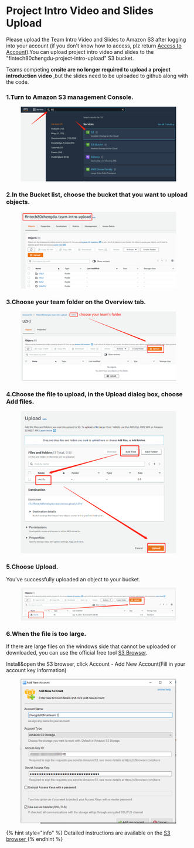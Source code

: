 # Project Intro Video and Slides Upload

Please upload the Team Intro Video and Slides to Amazon S3 after logging into your account (if you don't know how to access, plz return [Access to Account](sign-console.md)).You can upload project intro video and slides to the "fintech80chengdu-project-intro-upload" S3 bucket.&#x20;

Teams competing **onsite are no longer required to upload a project introduction video** ,but the slides need to be uploaded to github along with the code.

### 1.Turn to Amazon S3 management Console.

<figure><img src="../../.gitbook/assets/20.png" alt=""><figcaption></figcaption></figure>

### 2.In the Bucket list, choose the bucket that you want to upload objects.

<figure><img src="../../.gitbook/assets/5.png" alt=""><figcaption></figcaption></figure>

### 3.Choose your team folder on the Overview tab.

<figure><img src="../../.gitbook/assets/6.png" alt=""><figcaption></figcaption></figure>

### 4.Choose the file to upload, in the Upload dialog box, choose Add files.

<figure><img src="../../.gitbook/assets/7.png" alt=""><figcaption></figcaption></figure>

### 5.Choose Upload.

You've successfully uploaded an object to your bucket.

<figure><img src="../../.gitbook/assets/8.png" alt=""><figcaption></figcaption></figure>

### 6.When the file is too large.

If there are large files on the windows side that cannot be uploaded or downloaded,  you can use the official free tool [S3 Browser](https://s3browser.com/download/s3browser-9-2-1.exe).

Install\&open the S3 browser, click Account - Add New Account(Fill in your account key information)

<figure><img src="../../.gitbook/assets/9.jpg" alt=""><figcaption></figcaption></figure>

{% hint style="info" %}
Detailed instructions are available on the [S3 browser ](https://s3browser.com/s3browser-first-run.aspx)
{% endhint %}
